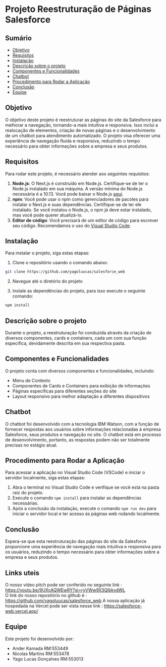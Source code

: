 # Projeto Reestruturação de Páginas Salesforce

## Sumário
- [Objetivo](#objetivo)
- [Requisitos](#requisitos)
- [Instalação](#instalação)
- [Descrição sobre o projeto](#descrição-sobre-o-projeto)
- [Componentes e Funcionalidades](#componentes-e-funcionalidades)
- [Chatbot](#chatbot)
- [Procedimento para Rodar a Aplicação](#procedimento-para-rodar-a-aplicação)
- [Conclusão](#conclusão)
- [Equipe](#equipe)

## Objetivo
O objetivo deste projeto é reestruturar as páginas do site da Salesforce para melhorar a navegação, tornando-a mais intuitiva e responsiva. Isso inclui a realocação de elementos, criação de novas páginas e o desenvolvimento de um chatbot para atendimento automatizado. O projeto visa oferecer uma experiência de navegação fluida e responsiva, reduzindo o tempo necessário para obter informações sobre a empresa e seus produtos.

## Requisitos
Para rodar este projeto, é necessário atender aos seguintes requisitos:
1. **Node.js**: O Next.js é construído em Node.js. Certifique-se de ter o Node.js instalado em sua máquina. A versão mínima do Node.js necessária é a 10.13. Você pode baixar o Node.js [aqui](https://nodejs.org/).
2. **npm**: Você pode usar o npm como gerenciadores de pacotes para instalar o Next.js e suas dependências. Certifique-se de ter ele instalado. Se você instalou o Node.js, o npm já deve estar instalado, mas você pode querer atualizá-lo.
3. **Editor de código**: Você precisará de um editor de código para escrever seu código. Recomendamos o uso do [Visual Studio Code](https://code.visualstudio.com/).

## Instalação
Para instalar o projeto, siga estas etapas:
1. Clone o repositório usando o comando abaixo:
```bash
git clone https://github.com/yagoluucas/salesforce_web
```
2. Navegue até o diretório do projeto

3. Instale as dependências do projeto, para isso execute o seguinte comando:
```bash
npm install
```

## Descrição sobre o projeto
Durante o projeto, a reestruturação foi conduzida através da criação de diversos componentes, cards e containers, cada um com sua função específica, devidamente descrita em sua respectiva pasta.

## Componentes e Funcionalidades
O projeto conta com diversos componentes e funcionalidades, incluindo:
- Menu de Contexto
- Componentes de Cards e Containers para exibição de informações
- Páginas específicas para diferentes seções do site
- Layout responsivo para melhor adaptação a diferentes dispositivos

## Chatbot
O chatbot foi desenvolvido com a tecnologia IBM Watson, com a função de fornecer respostas aos usuários sobre informações relacionadas à empresa Salesforce, seus produtos e navegação no site. O chatbot está em processo de desenvolvimento, portanto, as respostas podem não ser totalmente precisas no estágio atual.

## Procedimento para Rodar a Aplicação
Para acessar a aplicação no Visual Studio Code (VSCode) e iniciar o servidor localmente, siga estas etapas:
1. Abra o terminal no Visual Studio Code e verifique se você está na pasta raiz do projeto.
2. Execute o comando `npm install` para instalar as dependências necessárias.
3. Após a conclusão da instalação, execute o comando `npm run dev` para iniciar o servidor local e ter acesso às páginas web rodando localmente.

## Conclusão
Espera-se que esta reestruturação das páginas do site da Salesforce proporcione uma experiência de navegação mais intuitiva e responsiva para os usuários, reduzindo o tempo necessário para obter informações sobre a empresa e seus produtos.

## Links uteis
O nosso vídeo pitch pode ser conferido no seguinte link : https://youtu.be/9UXcAQWEwRY?si=ryVWw9X3QlbkvdWL  
O link do nosso repositório no github é : https://github.com/yagoluucas/salesforce_web
A nossa aplicação já hospedada na Vercel pode ser vista nesse link : https://salesforce-web.vercel.app/

## Equipe
Este projeto foi desenvolvido por:
- Ander Kamada RM:553449
- Nicolas Martins RM:553478
- Yago Lucas Gonçalves RM:553013
